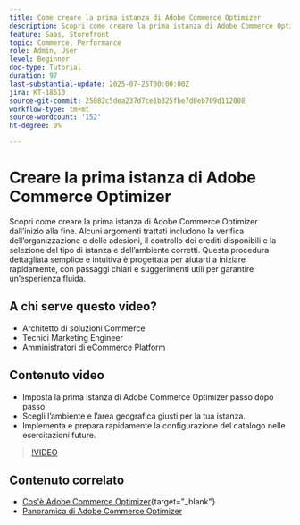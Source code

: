 ```yaml
---
title: Come creare la prima istanza di Adobe Commerce Optimizer
description: Scopri come creare la prima istanza di Adobe Commerce Optimizer con questo tutorial dettagliato.
feature: Saas, Storefront
topic: Commerce, Performance
role: Admin, User
level: Beginner
doc-type: Tutorial
duration: 97
last-substantial-update: 2025-07-25T00:00:00Z
jira: KT-18610
source-git-commit: 25082c5dea237d7ce1b325fbe7d0eb709d112008
workflow-type: tm+mt
source-wordcount: '152'
ht-degree: 0%

---
```



# Creare la prima istanza di Adobe Commerce Optimizer

Scopri come creare la prima istanza di Adobe Commerce Optimizer dall’inizio alla fine. Alcuni argomenti trattati includono la verifica dell’organizzazione e delle adesioni, il controllo dei crediti disponibili e la selezione del tipo di istanza e dell’ambiente corretti. Questa procedura dettagliata semplice e intuitiva è progettata per aiutarti a iniziare rapidamente, con passaggi chiari e suggerimenti utili per garantire un’esperienza fluida.

## A chi serve questo video?

* Architetto di soluzioni Commerce
* Tecnici Marketing Engineer
* Amministratori di eCommerce Platform

## Contenuto video

* Imposta la prima istanza di Adobe Commerce Optimizer passo dopo passo.
* Scegli l’ambiente e l’area geografica giusti per la tua istanza.
* Implementa e prepara rapidamente la configurazione del catalogo nelle esercitazioni future.

>[!VIDEO](https://video.tv.adobe.com/v/3469877?learn=on&enablevpops)

## Contenuto correlato

* [Cos&#39;è Adobe Commerce Optimizer](https://experienceleague.adobe.com/it/docs/commerce/optimizer/overview){target="_blank"}
* [Panoramica di Adobe Commerce Optimizer](https://experienceleague.adobe.com/it/docs/commerce-learn/tutorials/adobe-commerce-optimizer/overview)
